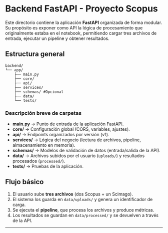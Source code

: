 # Backend FastAPI - Proyecto Scopus

Este directorio contiene la aplicación **FastAPI** organizada de forma
modular.\
Su propósito es exponer como API la lógica de procesamiento que
originalmente estaba en el notebook, permitiendo cargar tres archivos de
entrada, ejecutar un pipeline y obtener resultados.

## Estructura general

    backend/
    └── app/
        ├── main.py
        ├── core/
        ├── api/
        ├── services/
        ├── schemas/ #Opcional
        ├── data/
        └── tests/

### Descripción breve de carpetas

- **main.py** → Punto de entrada de la aplicación FastAPI.
- **core/** → Configuración global (CORS, variables, ajustes).
- **api/** → Endpoints organizados por versión (v1).
- **services/** → Lógica del negocio (lectura de archivos, pipeline,
  almacenamiento en memoria).
- **schemas/** → Modelos de validación de datos (entrada/salida de la
  API).
- **data/** → Archivos subidos por el usuario (`uploads/`) y
  resultados procesados (`processed/`).
- **tests/** → Pruebas de la aplicación.

## Flujo básico

1.  El usuario sube **tres archivos** (dos Scopus + un Scimago).
2.  El sistema los guarda en `data/uploads/` y genera un identificador
    de carga.
3.  Se ejecuta el **pipeline**, que procesa los archivos y produce
    métricas.
4.  Los resultados se guardan en `data/processed/` y se devuelven a
    través de la API.

---
